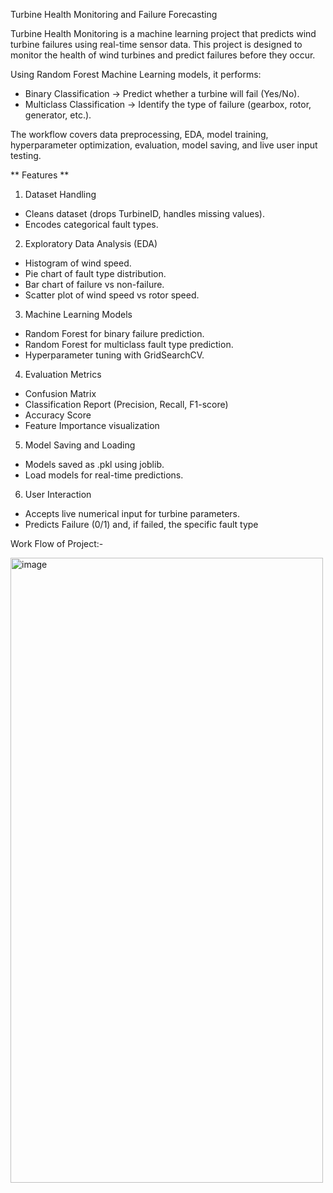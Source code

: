 Turbine Health Monitoring and Failure Forecasting

Turbine Health Monitoring is a machine learning project that predicts wind turbine failures using real-time sensor data.
This project is designed to monitor the health of wind turbines and predict failures before they occur.

Using Random Forest Machine Learning models, it performs:

- Binary Classification → Predict whether a turbine will fail (Yes/No).
- Multiclass Classification → Identify the type of failure (gearbox, rotor, generator, etc.).

The workflow covers data preprocessing, EDA, model training, hyperparameter optimization, evaluation, model saving, and live user input testing.

** Features **
1. Dataset Handling
- Cleans dataset (drops TurbineID, handles missing values).
- Encodes categorical fault types.

2. Exploratory Data Analysis (EDA)
- Histogram of wind speed.
- Pie chart of fault type distribution.
- Bar chart of failure vs non-failure.
- Scatter plot of wind speed vs rotor speed.

3. Machine Learning Models
- Random Forest for binary failure prediction.
- Random Forest for multiclass fault type prediction.
- Hyperparameter tuning with GridSearchCV.

4. Evaluation Metrics
- Confusion Matrix
- Classification Report (Precision, Recall, F1-score)
- Accuracy Score
- Feature Importance visualization

5. Model Saving and Loading
- Models saved as .pkl using joblib.
- Load models for real-time predictions.

6. User Interaction
- Accepts live numerical input for turbine parameters.
- Predicts Failure (0/1) and, if failed, the specific fault type

Work Flow of Project:-

<img width="500" height="1000" alt="image" src="https://github.com/user-attachments/assets/6e984ce5-bdd5-439e-b845-19e9d286df9f" />
